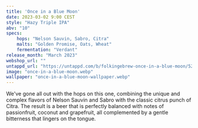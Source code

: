 ```yaml
---
title: 'Once in a Blue Moon'
date: 2023-03-02 9:00 CEST
style: "Hazy Triple IPA"
abv: "10"
specs:
    hops: "Nelson Sauvin, Sabro, Citra"
    malts: "Golden Promise, Oats, Wheat"
    fermentation: "Verdant"
release_month: "March 2023"
webshop_url: ""
untappd_url: "https://untappd.com/b/folkingebrew-once-in-a-blue-moon/5269898"
image: "once-in-a-blue-moon.webp"
wallpaper: "once-in-a-blue-moon-wallpaper.webp"
---
```


We've gone all out with the hops on this one, combining the unique and complex flavors of Nelson Sauvin and Sabro with the classic citrus punch of Citra. The result is a beer that is perfectly balanced with notes of passionfruit, coconut and grapefruit, all complemented by a gentle bitterness that lingers on the tongue.